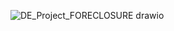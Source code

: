 ![DE_Project_FORECLOSURE drawio](https://github.com/chihaos1/DE_PROJECT_FORECLOSURE/assets/73306413/06cdc595-f27c-45fb-aebc-ef022e39dc5f)
